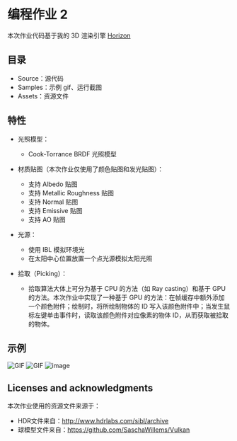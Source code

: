 # 编程作业 2
本次作业代码基于我的 3D 渲染引擎 [Horizon](https://github.com/harutemp/Horizon)

## 目录
- Source：源代码
- Samples：示例 gif、运行截图
- Assets：资源文件

## 特性
* 光照模型：
	- Cook-Torrance BRDF 光照模型

* 材质贴图（本次作业仅使用了颜色贴图和发光贴图）：
    - 支持 Albedo 贴图
	- 支持 Metallic Roughness 贴图
	- 支持 Normal 贴图
	- 支持 Emissive 贴图
	- 支持 AO 贴图

* 光源：
	- 使用 IBL 模拟环境光
	- 在太阳中心位置放置一个点光源模拟太阳光照

* 拾取（Picking）：
	- 拾取算法大体上可分为基于 CPU 的方法（如 Ray casting）和基于 GPU 的方法。本次作业中实现了一种基于 GPU 的方法：在帧缓存中额外添加一个颜色附件；绘制时，将所绘制物体的 ID 写入该颜色附件中；当发生鼠标左键单击事件时，读取该颜色附件对应像素的物体 ID，从而获取被拾取的物体。

## 示例
![GIF](./Samples/sample_picking.gif)
![GIF](./Samples/sample_lighting.gif)
![image](./Samples/screenshot01.gif)

## Licenses and acknowledgments
本次作业使用的资源文件来源于：
- HDR文件来自：http://www.hdrlabs.com/sibl/archive
- 球模型文件来自：https://github.com/SaschaWillems/Vulkan
